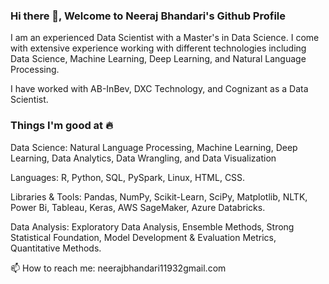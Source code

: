 ### Hi there 👋, Welcome to Neeraj Bhandari's Github Profile 


I am an experienced Data Scientist with a Master's in Data Science. I come with extensive experience working with different technologies including Data Science, Machine Learning, Deep Learning, and Natural Language Processing.

I have worked with AB-InBev, DXC Technology, and Cognizant as a Data Scientist.

### Things I'm good at 🔥

Data Science: Natural Language Processing, Machine Learning, Deep Learning, Data Analytics, Data Wrangling, and Data Visualization

Languages: R, Python, SQL, PySpark, Linux, HTML, CSS.

Libraries & Tools: Pandas, NumPy, Scikit-Learn, SciPy, Matplotlib, NLTK, Power Bi, Tableau, Keras, AWS SageMaker, Azure Databricks.

Data Analysis: Exploratory Data Analysis, Ensemble Methods, Strong Statistical Foundation, Model Development & Evaluation Metrics, Quantitative Methods.


📫 How to reach me: neerajbhandari11932gmail.com




